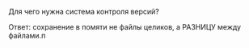 Для чего нужна система контроля версий?

Ответ: сохранение в помяти не файлы целиков, а РАЗНИЦУ между файлами.п